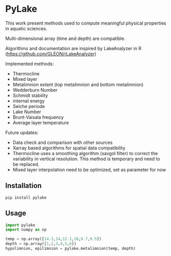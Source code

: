# PyLake

This work present methods used to compute meaningful physical properties in aquatic sciences.

Multi-dimensional array (time and depth) are compatible.

Algorithms and documentation are inspired by LakeAnalyzer in R (https://github.com/GLEON/rLakeAnalyzer)

Implemented methods:
* Thermocline
* Mixed layer
* Metalimnion extent (top metalimnion and bottom metalimnion)
* Wedderburn Number
* Schmidt stability
* internal energy
* Seiche periode
* Lake Number
* Brunt-Vaisala frequency
* Average layer temperature

Future updates:
* Data check and comparison with other sources
* Xarray based algorithms for spatial data compatibility
* Thermocline uses a smoothing algorithm (savgol filter) to correct the variability in vertical resolution. This method is temporary and need to be replaced.
* Mixed layer interpolation need to be optimized, set as parameter for now

## Installation

`pip install pylake`

## Usage
```python
import pylake
import numpy as np

temp = np.array([14.3,14,12.1,10,9.7,9.5])
depth = np.array([1,2,3,4,5,6])
hypolimnion, epilimnion = pylake.metalimnion(temp, depth)
```